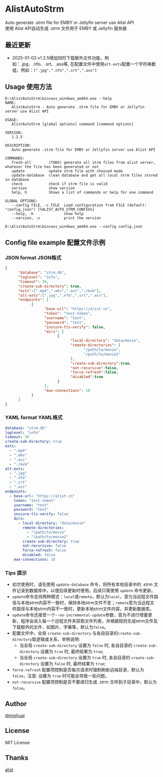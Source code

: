 # AlistAutoStrm  
Auto generate .strm file for EMBY or Jellyfin server use Alist API  
使用 Alist API自动生成 .strm 文件用于 EMBY 或 Jellyfin 服务器  

## 最近更新  
 - 2025-01-03 v1.2.5增加同时下载额外文件功能，例如：.jpg、.nfo、.srt、.ass等, 在配置文件中使用`alt-exts`配置一个字符串数组，例如：`[".jpg",".nfo",".srt",".ass"]`
## Usage 使用方法  
```
D:\AlistAutoStrm\bin>ass_windows_amd64.exe --help                 
NAME:
   AlistAutoStrm - Auto generate .strm file for EMBY or Jellyfin server use Alist API

USAGE:
   AlistAutoStrm [global options] command [command options]

VERSION:
   1.2.5

DESCRIPTION:
   Auto generate .strm file for EMBY or Jellyfin server use Alist API

COMMANDS:
   fresh-all        (TODO) generate all strm files from alist server, whatever the file has been generated or not
   update           update strm file with choosed mode
   update-database  clean database and get all local strm files stored in database
   check            check if strm file is valid
   version          show version
   help, h          Shows a list of commands or help for one command

GLOBAL OPTIONS:
   --config FILE, -c FILE  Load configuration from FILE (default: "config.json") [%ALIST_AUTO_STRM_CONFIG%]
   --help, -h              show help
   --version, -v           print the version

D:\AlistAutoStrm\bin>ass_windows_amd64.exe --config config.json
```
## Config file example 配置文件示例  
### JSON format JSON格式
```json
{
      "database": "strm.db",
      "loglevel": "info",
      "timeout": 30,
      "create-sub-directory": true,
      "exts":[".mp4",".mkv",".avi",".rmvb"],
      "alt-exts":[".jpg",".nfo",".srt",".ass"],
      "endpoints": [
            {
                  "base-url": "https://alist.cn",
                  "token": "test-token",
                  "username": "test",
                  "password": "test",
                  "inscure-tls-verify": false,
                  "dirs": [
                        {
                              "local-directory": "data/movie",
                              "remote-directories": [
                                    "/path/to/movie",
                                    "/path/to/movie2"
                              ],
                              "create-sub-directory":true,
                              "not-recursive":false,
                              "force-refresh":false,
                              "disabled":true
                        }
                  ],
                  "max-connections": 10
            }
      ]
}
```
### YAML format YAML格式  
```yaml
database: "strm.db"
loglevel: "info"
timeout: 30
create-sub-directory: true
exts:
  - ".mp4"
  - ".mkv"
  - ".avi"
  - ".rmvb"
alt-exts:
  - ".jpg"
  - ".nfo"
  - ".srt"
  - ".ass"
endpoints:
  - base-url: "https://alist.cn"
    token: "test-token"
    username: "test"
    password: "test"
    inscure-tls-verify: false
    dirs:
      - local-directory: "data/movie"
        remote-directories:
          - "/path/to/movie"
          - "/path/to/movie2"
        create-sub-directory: true
        not-recursive: false
        force-refresh: false
        disabled: false
    max-connections: 10
```
### Tips 提示  
* 初次使用时，请先使用 `update-database` 命令，将所有本地目录中的 .strm 文件记录到数据库中，以便后续更新时使用。后续只需使用 `update` 命令更新。
* `update`命令支持两种模式：`local`或`remote`，默认为`local`，意为当远程文件路径与本地strm内容不一致时，保持本地strm文件不变；`remote`意为当远程文件路径与本地strm内容不一致时，更新本地strm文件内容，并更新数据库。
* `update`命令还接受一个`--no-incremental-update`参数，意为不进行增量更新，程序会进入每一个远程文件夹获取文件列表，并根据规则生成strm文件及下载额外的文件，如图片、字幕等，默认为`false`。
* 配置文件中，全局 `create-sub-directory` 与各自目录的`create-sub-directory`取逻辑或关系，举例说明:  
  * 当全局 `create-sub-directory` 设置为 `false` 时, 各自目录的 `create-sub-directory` 设置为 `true` 时, 最终结果为 `true`;
  * 当全局 `create-sub-directory` 设置为 `true` 时, 各自目录的 `create-sub-directory` 设置为 `false` 时, 最终结果为 `true`;
* `force-refresh` 配置项控制是否每次请求时强制刷新远端目录，默认为 `false`，注意: 设置为 `true` 时可能会导致一些问题。  
* `not-recursive` 配置项控制是否不要递归生成 .strm 文件到子目录中，默认为 `false`。
## Author  
[@imshuai](https://github.com/imshuai)  
## License  
MIT License  
## Thanks  
[alist](https://github.com/alist-org/alist)